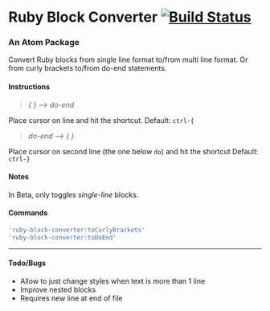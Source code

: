 # Ruby Block Converter [![Build Status](https://travis-ci.org/dsandstrom/atom-ruby-block-converter.svg?branch=master)](https://travis-ci.org/dsandstrom/atom-ruby-block-converter)
### An Atom Package

Convert Ruby blocks from single line format to/from multi line format.
Or from curly brackets to/from do-end statements.

#### Instructions
> *{ } --> do-end*

Place cursor on line and hit the shortcut. Default: `ctrl-{`

> *do-end --> { }*

Place cursor on second line (the one below `do`)
and hit the shortcut Default: `ctrl-}`

#### Notes
In Beta, only toggles *single-line* blocks.

#### Commands
```coffee
'ruby-block-converter:toCurlyBrackets'
'ruby-block-converter:toDoEnd'
```


<!-- ![A screenshot of your spankin' package](https://f.cloud.github.com/assets/69169/2290250/c35d867a-a017-11e3-86be-cd7c5bf3ff9b.gif) -->

<!-- ### Notes -->

---

#### Todo/Bugs
* Allow to just change styles when text is more than 1 line
* Improve nested blocks
* Requires new line at end of file
